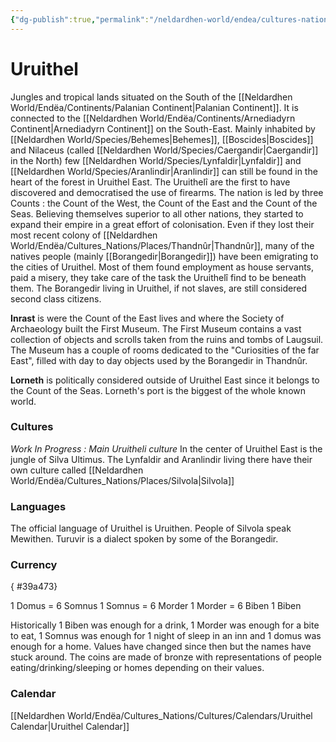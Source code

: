 ```yaml
---
{"dg-publish":true,"permalink":"/neldardhen-world/endea/cultures-nations/places/uruithel/"}
---
```


# Uruithel
Jungles and tropical lands situated on the South of the [[Neldardhen World/Endëa/Continents/Palanian Continent\|Palanian Continent]]. It is connected to the [[Neldardhen World/Endëa/Continents/Arnediadyrn Continent\|Arnediadyrn Continent]] on the South-East.
Mainly inhabited by [[Neldardhen World/Species/Behemes\|Behemes]], [[Boscides\|Boscides]] and Nilaceus (called [[Neldardhen World/Species/Caergandir\|Caergandir]] in the North) few [[Neldardhen World/Species/Lynfaldir\|Lynfaldir]] and [[Neldardhen World/Species/Aranlindir\|Aranlindir]] can still be found in the heart of the forest in Uruithel East.
The Uruithelî are the first to have discovered and democratised the use of firearms. The nation is led by three Counts : the Count of the West, the Count of the East and the Count of the Seas.
Believing themselves superior to all other nations, they started to expand their empire in a great effort of colonisation.
Even if they lost their most recent colony of [[Neldardhen World/Endëa/Cultures_Nations/Places/Thandnûr\|Thandnûr]], many of the natives people  (mainly [[Borangedir\|Borangedir]]) have been emigrating to the cities of Uruithel. Most of them found employment as house servants, paid a misery, they take care of the task the Uruithelî find to be beneath them.
The Borangedir living in Uruithel, if not slaves, are still considered second class citizens.

**Inrast** is were the Count of the East lives and where the Society of Archaeology built the First Museum.
The First Museum contains a vast collection of objects and scrolls taken from the ruins and tombs of Laugsuil.
The Museum has a couple of rooms dedicated to the "Curiosities of the far East", filled with day to day objects used by the Borangedir in Thandnûr.

**Lorneth** is politically considered outside of Uruithel East since it belongs to the Count of the Seas. Lorneth's port is the biggest of the whole known world.

### Cultures
_Work In Progress : Main Uruitheli culture_
In the center of Uruithel East is the jungle of Silva Ultimus. The Lynfaldir and Aranlindir living there have their own culture called [[Neldardhen World/Endëa/Cultures_Nations/Places/Silvola\|Silvola]]
### Languages
The official language of Uruithel is Uruithen. People of Silvola speak Mewithen. Turuvir is a dialect spoken by some of the Borangedir.

### Currency
{ #39a473}


1 Domus = 6 Somnus
1 Somnus = 6 Morder
1 Morder = 6 Biben
1 Biben

Historically 1 Biben was enough for a drink, 1 Morder was enough for a bite to eat, 1 Somnus was enough for 1 night of sleep in an inn and 1 domus was enough for a home. Values have changed since then but the names have stuck around. The coins are made of bronze with representations of people eating/drinking/sleeping or homes depending on their values.

### Calendar
[[Neldardhen World/Endëa/Cultures_Nations/Cultures/Calendars/Uruithel Calendar\|Uruithel Calendar]]
